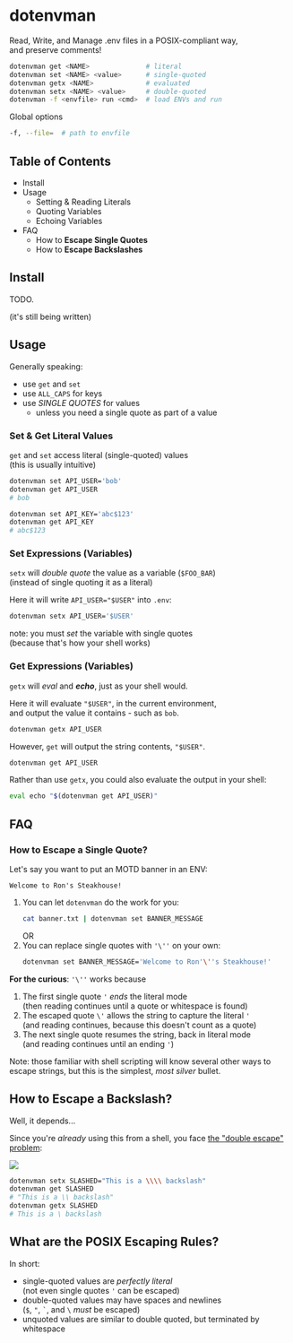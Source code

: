 # dotenvman

Read, Write, and Manage .env files in a POSIX-compliant way, \
and preserve comments!

```sh
dotenvman get <NAME>              # literal
dotenvman set <NAME> <value>      # single-quoted
dotenvman getx <NAME>             # evaluated
dotenvman setx <NAME> <value>     # double-quoted
dotenvman -f <envfile> run <cmd>  # load ENVs and run
```

Global options

```sh
-f, --file=  # path to envfile
```

## Table of Contents

- Install
- Usage
  - Setting & Reading Literals
  - Quoting Variables
  - Echoing Variables
- FAQ
  - How to **Escape Single Quotes**
  - How to **Escape Backslashes**

## Install

TODO.

(it's still being written)

## Usage

Generally speaking:
- use `get` and `set`
- use `ALL_CAPS` for keys
- use _SINGLE QUOTES_ for values
  - unless you need a single quote as part of a value

### Set & Get Literal Values

`get` and `set` access literal (single-quoted) values \
(this is usually intuitive)

```sh
dotenvman set API_USER='bob'
dotenvman get API_USER
# bob
```

```sh
dotenvman set API_KEY='abc$123'
dotenvman get API_KEY
# abc$123
```

### Set Expressions (Variables)

`setx` will _double quote_ the value as a variable (`$FOO_BAR`) \
(instead of single quoting it as a literal)

Here it will write `API_USER="$USER"` into `.env`:

```sh
dotenvman setx API_USER='$USER'
```

note: you must _set_ the variable with single quotes \
(because that's how your shell works)

### Get Expressions (Variables)


`getx` will _eval_ and **_echo_**, just as your shell would.

Here it will evaluate `"$USER"`, in the current environment, \
and output the value it contains - such as `bob`.

```sh
dotenvman getx API_USER
```

However, `get` will output the string contents, `"$USER"`.

```sh
dotenvman get API_USER
```

Rather than use `getx`, you could also evaluate the output in your shell:

```sh
eval echo "$(dotenvman get API_USER)"
```

## FAQ

### How to Escape a Single Quote?

Let's say you want to put an MOTD banner in an ENV:

```text
Welcome to Ron's Steakhouse!
```

1. You can let `dotenvman` do the work for you:
   ```sh
   cat banner.txt | dotenvman set BANNER_MESSAGE
   ```
   OR
2. You can replace single quotes with `'\''` on your own:
   ```sh
   dotenvman set BANNER_MESSAGE='Welcome to Ron'\''s Steakhouse!'
   ```

**For the curious**: `'\''` works because
1. The first single quote `'` _ends_ the literal mode \
   (then reading continues until a quote or whitespace is found)
2. The escaped quote `\'` allows the string to capture the literal `'` \
   (and reading continues, because this doesn't count as a quote)
3. The next single quote resumes the string, back in literal mode \
   (and reading continues until an ending `'`)

Note: those familiar with shell scripting will know several other ways to escape strings, but this is the simplest, _most silver_ bullet.

## How to Escape a Backslash?

Well, it depends...

Since you're _already_ using this from a shell, you face [the "double escape" problem](https://xkcd.com/1638/):

![](https://imgs.xkcd.com/comics/backslashes_2x.png)

```sh
dotenvman setx SLASHED="This is a \\\\ backslash"
dotenvman get SLASHED
# "This is a \\ backslash"
dotenvman getx SLASHED
# This is a \ backslash
```

## What are the POSIX Escaping Rules?

In short:
- single-quoted values are _perfectly literal_ \
  (not even single quotes `'` can be escaped)
- double-quoted values may have spaces and newlines \
  (`$`, `"`, `` ` ``, and `\` _must_ be escaped)
- unquoted values are similar to double quoted, but terminated by whitespace

